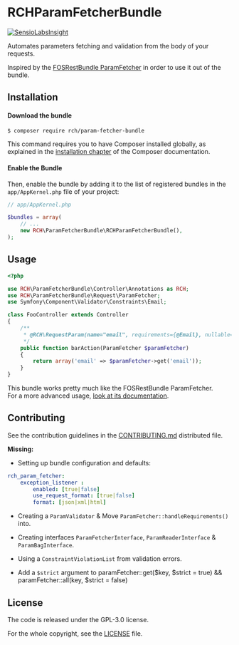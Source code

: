 RCHParamFetcherBundle
=====================

[![SensioLabsInsight](https://insight.sensiolabs.com/projects/f9e67ff7-589d-4947-9480-ecaffccbdb43/mini.png)](https://insight.sensiolabs.com/projects/f9e67ff7-589d-4947-9480-ecaffccbdb43)

Automates parameters fetching and validation from the body of your requests.

Inspired by the [FOSRestBundle ParamFetcher](http://symfony.com/doc/current/bundles/FOSRestBundle/param_fetcher_listener.html) in order to use it out of the bundle.

Installation
------------

#### Download the bundle

```bash
$ composer require rch/param-fetcher-bundle
```

This command requires you to have Composer installed globally, as explained
in the [installation chapter](https://getcomposer.org/doc/00-intro.md)
of the Composer documentation.

#### Enable the Bundle

Then, enable the bundle by adding it to the list of registered bundles
in the `app/AppKernel.php` file of your project:

```php
// app/AppKernel.php

$bundles = array(
    // ...
    new RCH\ParamFetcherBundle\RCHParamFetcherBundle(),
);
```

Usage
-----

```php
<?php

use RCH\ParamFetcherBundle\Controller\Annotations as RCH;
use RCH\ParamFetcherBundle\Request\ParamFetcher;
use Symfony\Component\Validator\Constraints\Email;

class FooController extends Controller
{
    /**
     * @RCH\RequestParam(name="email", requirements={@Email}, nullable=true)
     */
    public function barAction(ParamFetcher $paramFetcher)
    {
        return array('email' => $paramFetcher->get('email'));
    }
}
```

This bundle works pretty much like the FOSRestBundle ParamFetcher.  
For a more advanced usage, [look at its documentation](http://symfony.com/doc/current/bundles/FOSRestBundle/param_fetcher_listener.html).

Contributing
------------

See the contribution guidelines in the [CONTRIBUTING.md](CONTRIBUTING.md) distributed file.

__Missing:__

- Setting up bundle configuration and defaults:

```yml
rch_param_fetcher:
    exception_listener :
        enabled: [true|false]
        use_request_format: [true|false]
        format: [json|xml|html]
```

- Creating a `ParamValidator` & Move `ParamFetcher::handleRequirements()` into.

- Creating interfaces `ParamFetcherInterface`, `ParamReaderInterface` & `ParamBagInterface`.

- Using a `ConstraintViolationList` from validation errors.

- Add a `$strict` argument to paramFetcher::get($key, $strict = true) && paramFetcher::all(key, $strict = false)

License
-------

The code is released under the GPL-3.0 license.

For the whole copyright, see the [LICENSE](LICENSE) file.
